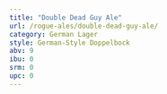 ```yaml
---
title: "Double Dead Guy Ale"
url: /rogue-ales/double-dead-guy-ale/
category: German Lager
style: German-Style Doppelbock
abv: 9
ibu: 0
srm: 0
upc: 0
---
```


